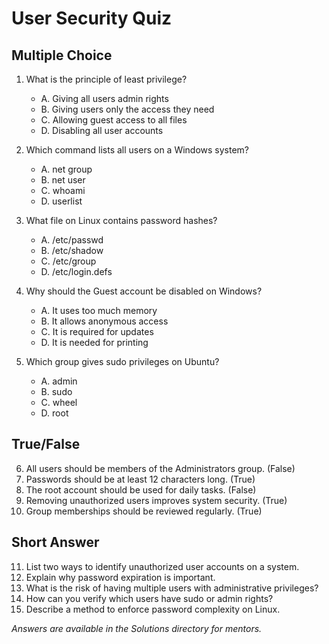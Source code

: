 # User Security Quiz

## Multiple Choice

1. What is the principle of least privilege?
   - A. Giving all users admin rights
   - B. Giving users only the access they need
   - C. Allowing guest access to all files
   - D. Disabling all user accounts

2. Which command lists all users on a Windows system?
   - A. net group
   - B. net user
   - C. whoami
   - D. userlist

3. What file on Linux contains password hashes?
   - A. /etc/passwd
   - B. /etc/shadow
   - C. /etc/group
   - D. /etc/login.defs

4. Why should the Guest account be disabled on Windows?
   - A. It uses too much memory
   - B. It allows anonymous access
   - C. It is required for updates
   - D. It is needed for printing

5. Which group gives sudo privileges on Ubuntu?
   - A. admin
   - B. sudo
   - C. wheel
   - D. root

## True/False

6. All users should be members of the Administrators group. (False)
7. Passwords should be at least 12 characters long. (True)
8. The root account should be used for daily tasks. (False)
9. Removing unauthorized users improves system security. (True)
10. Group memberships should be reviewed regularly. (True)

## Short Answer

11. List two ways to identify unauthorized user accounts on a system.
12. Explain why password expiration is important.
13. What is the risk of having multiple users with administrative privileges?
14. How can you verify which users have sudo or admin rights?
15. Describe a method to enforce password complexity on Linux.

*Answers are available in the Solutions directory for mentors.*
